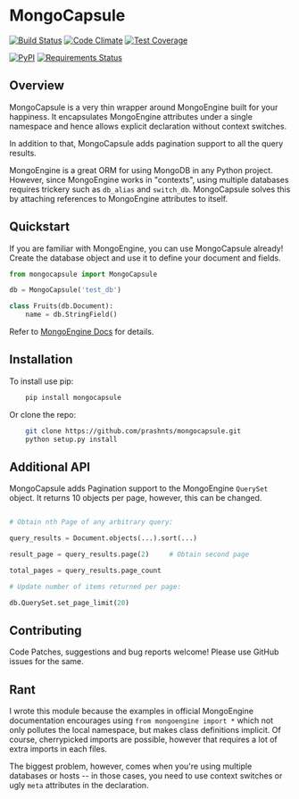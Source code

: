 # MongoCapsule

[![Build Status](https://img.shields.io/travis/prashnts/mongocapsule/master.svg)](https://travis-ci.org/prashnts/mongocapsule) [![Code Climate](https://img.shields.io/codeclimate/github/prashnts/mongocapsule.svg)](https://codeclimate.com/github/prashnts/mongocapsule) [![Test Coverage](https://img.shields.io/codeclimate/coverage/github/prashnts/mongocapsule.svg)](https://codeclimate.com/github/prashnts/mongocapsule)

[![PyPI](https://img.shields.io/pypi/v/mongocapsule.svg)](https://pypi.python.org/pypi/mongocapsule) [![Requirements Status](https://requires.io/github/prashnts/mongocapsule/requirements.svg?branch=master)](https://requires.io/github/prashnts/mongocapsule/requirements/?branch=master)

## Overview
MongoCapsule is a very thin wrapper around MongoEngine built for your happiness. It encapsulates MongoEngine attributes under a single namespace and hence allows explicit declaration without context switches.

In addition to that, MongoCapsule adds pagination support to all the query results.

MongoEngine is a great ORM for using MongoDB in any Python project. However, since MongoEngine works in "contexts", using multiple databases requires trickery such as `db_alias` and `switch_db`. MongoCapsule solves this by attaching references to MongoEngine attributes to itself.


## Quickstart

If you are familiar with MongoEngine, you can use MongoCapsule already! Create the database object and use it to define your document and fields.

```python
from mongocapsule import MongoCapsule

db = MongoCapsule('test_db')

class Fruits(db.Document):
    name = db.StringField()
```

Refer to [MongoEngine Docs](http://docs.mongoengine.org/index.html) for details.

## Installation

To install use pip:

```bash
    pip install mongocapsule
```

Or clone the repo:

```bash
    git clone https://github.com/prashnts/mongocapsule.git
    python setup.py install
```

## Additional API

MongoCapsule adds Pagination support to the MongoEngine `QuerySet` object. It returns 10 objects per page, however, this can be changed.

```python

# Obtain nth Page of any arbitrary query:

query_results = Document.objects(...).sort(...)

result_page = query_results.page(2)     # Obtain second page

total_pages = query_results.page_count

# Update number of items returned per page:

db.QuerySet.set_page_limit(20)

```

## Contributing

Code Patches, suggestions and bug reports welcome! Please use GitHub issues for the same.

## Rant
I wrote this module because the examples in official MongoEngine documentation encourages using `from mongoengine import *` which not only pollutes the local namespace, but makes class definitions implicit. Of course, cherrypicked imports are possible, however that requires a lot of extra imports in each files.

The biggest problem, however, comes when you're using multiple databases or hosts -- in those cases, you need to use context switches or ugly `meta` attributes in the declaration.
